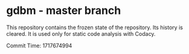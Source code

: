 # gdbm - master branch

This repository contains the frozen state of the repository.
Its history is cleared. It is used only for static code
analysis with Codacy.

Commit Time: 1717674994